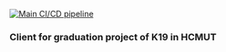 [![Main CI/CD pipeline](https://github.com/luongnguyentrong/lvtn_client/actions/workflows/main.yml/badge.svg?branch=master)](https://github.com/luongnguyentrong/lvtn_client/actions/workflows/main.yml)

### Client for graduation project of K19 in HCMUT